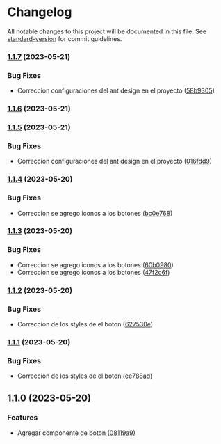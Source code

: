 # Changelog

All notable changes to this project will be documented in this file. See [standard-version](https://github.com/conventional-changelog/standard-version) for commit guidelines.

### [1.1.7](https://github.com/johnandrade18/sky-design-system/compare/v1.1.6...v1.1.7) (2023-05-21)


### Bug Fixes

* Correccion configuraciones del ant design en el proyecto ([58b9305](https://github.com/johnandrade18/sky-design-system/commit/58b93055707440954897baba5132f1972e3a4b4f))

### [1.1.6](https://github.com/johnandrade18/sky-design-system/compare/v1.1.5...v1.1.6) (2023-05-21)

### [1.1.5](https://github.com/johnandrade18/sky-design-system/compare/v1.1.4...v1.1.5) (2023-05-21)


### Bug Fixes

* Correccion configuraciones del ant design en el proyecto ([016fdd9](https://github.com/johnandrade18/sky-design-system/commit/016fdd94d551d4bf339a0ced295eb3a13d8ddc88))

### [1.1.4](https://github.com/johnandrade18/sky-design-system/compare/v1.1.3...v1.1.4) (2023-05-20)


### Bug Fixes

* Correccion se agrego iconos a los botones ([bc0e768](https://github.com/johnandrade18/sky-design-system/commit/bc0e7682a5141ee8ba48dc883c8b2203b33c09d1))

### [1.1.3](https://github.com/johnandrade18/sky-design-system/compare/v1.1.2...v1.1.3) (2023-05-20)


### Bug Fixes

* Correccion se agrego iconos a los botones ([60b0980](https://github.com/johnandrade18/sky-design-system/commit/60b0980d29288d9214b88dd598ac2984e872e0fc))
* Correccion se agrego iconos a los botones ([47f2c6f](https://github.com/johnandrade18/sky-design-system/commit/47f2c6ffc3e2b1c63b8525b8037ae5b5b8e661a8))

### [1.1.2](https://github.com/johnandrade18/sky-design-system/compare/v1.1.1...v1.1.2) (2023-05-20)


### Bug Fixes

* Correccion de los styles de el boton ([627530e](https://github.com/johnandrade18/sky-design-system/commit/627530e4371a1310c4194a3678cff95c8467a4bf))

### [1.1.1](https://github.com/johnandrade18/sky-design-system/compare/v1.1.0...v1.1.1) (2023-05-20)


### Bug Fixes

* Correccion de los styles de el boton ([ee788ad](https://github.com/johnandrade18/sky-design-system/commit/ee788ad40f56c857383997bc50ec0b1fa608a5fc))

## 1.1.0 (2023-05-20)


### Features

* Agregar componente de boton ([08119a9](https://github.com/johnandrade18/sky-design-system/commit/08119a99d09f288d030488d3a66e201bc3603fe4))
